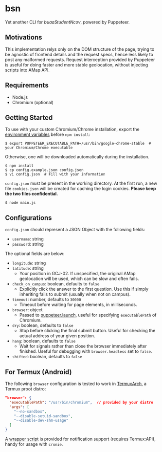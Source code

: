 # bsn

Yet another CLI for *buaaStudentNcov*, powered by Puppeteer.

## Motivations

This implementation relys only on the DOM structure of the page, trying to be agnostic of frontend details and the request specs, hence less likely to post any malformed requests. Request interception provided by Puppeteer is useful for doing faster and more stable geolocation, without injecting scripts into AMap API.

## Requirements

- Node.js
- Chromium (optional)

## Getting Started

To use with your custom Chromium/Chrome installation, export the [environment variables](https://github.com/puppeteer/puppeteer/blob/v13.5.1/docs/api.md#environment-variables) before `npm install`:

```shell
$ export PUPPETEER_EXECUTABLE_PATH=/usr/bin/google-chrome-stable  # your Chromium/Chrome executable
```

Otherwise, one will be downloaded automatically during the installation.

```shell
$ npm install
$ cp config.example.json config.json
$ vi config.json  # Fill with your information
```

`config.json` must be present in the working directory. At the first run, a new file `cookies.json` will be created for caching the login cookies. **Please keep the two files confidential.**

```shell
$ node main.js
```

## Configurations

`config.json` should represent a JSON Object with the following fields:

- `username`: string
- `password`: string

The optional fields are below:

- `longitude`: string
- `latitude`: string
  - Your position in GCJ-02. If unspecified, the original AMap geolocation will be used, which can be slow and often fails.
- `check_on_campus`: boolean, defaults to `false`
  - Explicitly click the answer to the first question. Use this if simply inheriting fails to submit (usually when not on campus).
- `timeout`: number, defaults to `30000`
  - Timeout before waiting for page elements, in milliseconds.
- `browser`: object
  - Passed to [puppeteer.launch](https://github.com/puppeteer/puppeteer/blob/v13.5.1/docs/api.md#puppeteerlaunchoptions), useful for specifying `executablePath` of Chromium.
- `dry`: boolean, defaults to `false`
  - Stop before clicking the final submit button. Useful for checking the actual address of your given position.
- `hang`: boolean, defaults to `false`
  - Wait for signals rather than close the browser immediately after finished. Useful for debugging with `browser.headless` set to `false`.
- `shifted`: boolean, defaults to `false`

## For Termux (Android)

The following `browser` configuration is tested to work in [TermuxArch](https://github.com/SDRausty/termux-archlinux), a Termux proot distro:

```json
"browser": {
  "executablePath": "/usr/bin/chromium",  // provided by your distro
  "args": [
    "--no-sandbox",
    "--disable-setuid-sandbox",
    "--disable-dev-shm-usage"
  ]
}
```

[A wrapper script](termux-runner.bash) is provided for notification support (requires Termux:API), handy for usage with `cronie`.
